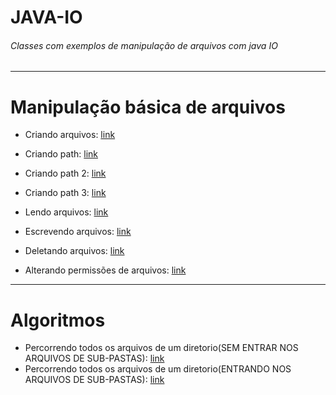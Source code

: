 # JAVA-IO
###### Classes com exemplos de manipulação de arquivos com java IO

----
# Manipulação básica de arquivos

* Criando arquivos: [link](https://github.com/joelhenrique2000/JAVA-IO/blob/master/src/br/com/file/CreateFileEx.java)

* Criando path: [link](https://github.com/joelhenrique2000/JAVA-IO/blob/master/src/br/com/file/CreatePathEx.java)

* Criando path 2: [link](https://github.com/joelhenrique2000/JAVA-IO/blob/master/src/br/com/file/CreatePathEx2.java)

* Criando path 3: [link](https://github.com/joelhenrique2000/JAVA-IO/blob/master/src/br/com/file/CreatePathEx3.java)

* Lendo arquivos: [link](https://github.com/joelhenrique2000/JAVA-IO/blob/master/src/br/com/file/ReadFileEx.java)

* Escrevendo arquivos: [link](https://github.com/joelhenrique2000/JAVA-IO/blob/master/src/br/com/file/WriteFileEx.java)

* Deletando arquivos: [link](https://github.com/joelhenrique2000/JAVA-IO/blob/master/src/br/com/file/DeleteFileEx.java)

* Alterando permissões de arquivos: [link](https://github.com/joelhenrique2000/JAVA-IO/blob/master/src/br/com/file/FilePermissionEx.java)

----

# Algoritmos

* Percorrendo todos os arquivos de um diretorio(SEM ENTRAR NOS ARQUIVOS DE SUB-PASTAS): [link](https://github.com/joelhenrique2000/JAVA-IO/blob/master/src/br/com/algoritmos/PercorrendoArquivosSemSubPasta.java)
* Percorrendo todos os arquivos de um diretorio(ENTRANDO NOS ARQUIVOS DE SUB-PASTAS): [link](https://github.com/joelhenrique2000/JAVA-IO/blob/master/src/br/com/algoritmos/PercorrendoArquivosComSubPasta.java)